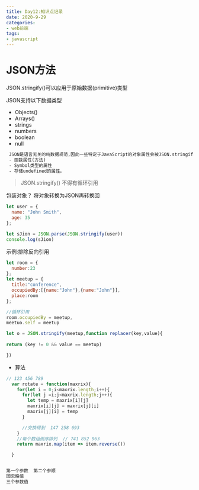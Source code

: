 ```yaml
---
title: Day12:知识点记录
date: 2020-9-29
categories:
- web前端
tags:
- javascript
---
```


# JSON方法

 JSON.stringify()可以应用于原始数据(primitive)类型

JSON支持以下数据类型

- Objects()
- Arrays()
- strings
- numbers
- boolean
- null

```txt
 JSON是语言无关的纯数据规范,因此一些特定于JavaScript的对象属性会被JSON.stringify跳过。
 - 函数属性(方法)
 - Symbol类型的属性
 - 存储undefined的属性。
```

> JSON.stringify() 不得有循环引用


包装对象？
将对象转换为JSON再转换回

```javascript
let user = {
  name: "John Smith",
  age: 35
};

let sJion = JSON.parse(JSON.stringify(user))
console.log(sJion)

```

示例:排除反向引用

```javascript
let room = {
  number:23
};
let meetup = {
  title:"conference",
  occupiedBy:[{name:"John"},{name:"John"}],
  place:room
};

//循环引用
room.occupiedBy = meetup,
meetuo.self = meetup

let o = JSON.stringify(meetup,function replacer(key,value){
 
return (key != 0 && value == meetup)

})

```

- 算法
```javascript
// 123 456 789
  var rotate = function(maxrix){
    for(let i = 0;i<maxrix.length;i++){
      for(let j =i;j<maxrix.length;j++){
        let temp = maxrix[i][j]     
        maxrix[i][j] = maxrix[j][i]  
        maxrix[j][i] = temp
      }

      //交换得到  147 258 693
    }
    //每个数组倒序排列  // 741 852 963
    return maxrix.map(item => item.reverse())

  }


第一个参数  第二个参顺
回忽略值
三个参数值   
```